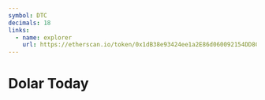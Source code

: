 ```yaml
---
symbol: DTC
decimals: 18
links:
  - name: explorer
    url: https://etherscan.io/token/0x1dB38e93424ee1a2E86d060092154DD8C934398D
---
```


# Dolar Today
